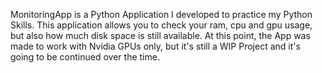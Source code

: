 MonitoringApp is a Python Application I developed to practice my Python Skills. This application allows you to check your ram, cpu and gpu usage, but also how much disk space is still available. At this point, the App was made to work with Nvidia GPUs only, but it's still a WIP Project and it's going to be continued over the time.
